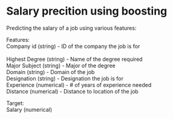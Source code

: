 # Salary precition using boosting</br>
Predicting the salary of a job using various features:</br>

Features:</br>
Company id (string) - ID of the company the job is for</br></br>
Highest Degree (string) - Name of the degree required</br>
Major Subject (string) - Major of the degree</br>
Domain (string) - Domain of the job</br>
Designation (string) - Designation the job is for</br>
Experience (numerical) - # of years of experience needed</br>
Distance (numerical) - Distance to location of the job</br>

Target:</br>
Salary (numerical)</br>
